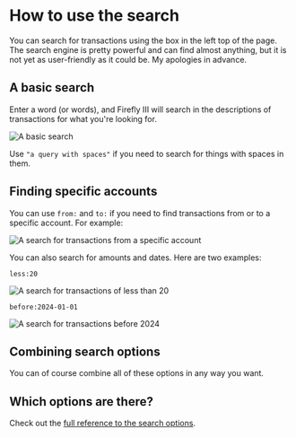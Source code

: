 # How to use the search

You can search for transactions using the box in the left top of the page. The search engine is pretty powerful and can find almost anything, but it is not yet as user-friendly as it could be. My apologies in advance. 

## A basic search

Enter a word (or words), and Firefly III will search in the descriptions of transactions for what you're looking for.

![A basic search](../../../images/how-to/firefly-iii/features/search-basic.png)

Use `"a query with spaces"` if you need to search for things with spaces in them.

## Finding specific accounts

You can use `from:` and `to:` if you need to find transactions from or to a specific account. For example:

![A search for transactions from a specific account](../../../images/how-to/firefly-iii/features/search-from.png)

You can also search for amounts and dates. Here are two examples:

`less:20`

![A search for transactions of less than 20](../../../images/how-to/firefly-iii/features/search-less.png)

`before:2024-01-01`

![A search for transactions before 2024](../../../images/how-to/firefly-iii/features/search-before.png)

## Combining search options

You can of course combine all of these options in any way you want.

## Which options are there?

Check out the [full reference to the search options](../../../references/firefly-iii/search.md).
